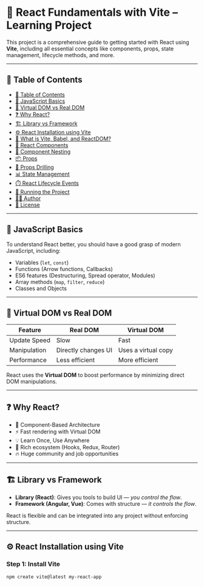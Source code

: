 # 🌟 React Fundamentals with Vite – Learning Project

This project is a comprehensive guide to getting started with React using **Vite**, including all essential concepts like components, props, state management, lifecycle methods, and more.

---

## 📌 Table of Contents

- [📌 Table of Contents](#-table-of-contents)
- [📖 JavaScript Basics](#-javascript-basics)
- [🧠 Virtual DOM vs Real DOM](#-virtual-dom-vs-real-dom)
- [❓ Why React?](#-why-react)
- [🏗️ Library vs Framework](#-library-vs-framework)
- [⚙️ React Installation using Vite](#️-react-installation-using-vite)
- [🧰 What is Vite, Babel, and ReactDOM?](#-what-is-vite-babel-and-reactdom)
- [🧩 React Components](#-react-components)
- [🔗 Component Nesting](#-component-nesting)
- [📦 Props](#-props)
- [🔄 Props Drilling](#-props-drilling)
- [📊 State Management](#-state-management)
- [⏱️ React Lifecycle Events](#️-react-lifecycle-events)
- [🚀 Running the Project](#-running-the-project)
- [👨‍💻 Author](#-author)
- [📄 License](#-license)

---

## 📖 JavaScript Basics

To understand React better, you should have a good grasp of modern JavaScript, including:

- Variables (`let`, `const`)
- Functions (Arrow functions, Callbacks)
- ES6 features (Destructuring, Spread operator, Modules)
- Array methods (`map`, `filter`, `reduce`)
- Classes and Objects

---

## 🧠 Virtual DOM vs Real DOM

| Feature | Real DOM | Virtual DOM |
|--------|----------|-------------|
| Update Speed | Slow | Fast |
| Manipulation | Directly changes UI | Uses a virtual copy |
| Performance | Less efficient | More efficient |

React uses the **Virtual DOM** to boost performance by minimizing direct DOM manipulations.

---

## ❓ Why React?

- 🔁 Component-Based Architecture
- ⚡ Fast rendering with Virtual DOM
- 💡 Learn Once, Use Anywhere
- 🧩 Rich ecosystem (Hooks, Redux, Router)
- 🔥 Huge community and job opportunities

---

## 🏗️ Library vs Framework

- **Library (React)**: Gives you tools to build UI — *you control the flow*.
- **Framework (Angular, Vue)**: Comes with structure — *it controls the flow*.

React is flexible and can be integrated into any project without enforcing structure.

---

## ⚙️ React Installation using Vite

### Step 1: Install Vite
```bash
npm create vite@latest my-react-app

